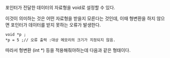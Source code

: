 포인터가 전달한 데이터의 자료형을 void로 설정할 수 있다.

이것이 의미하는 것은 어떤 자료형을 받을지 모른다는 것인데, 이때 형변환을 하지 않으면 포인터가 데이터를 받지 못하는 오류가 발생한다.

```arduino
void *p ;
*p = 5 ;// 오류 출력 :대상 메모리의 크기가 지정되지 않음.
```

따라서 형변환 (int *) 등을 적용해줘야하는데 다음과 같은 형태이다.
